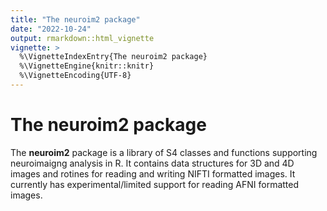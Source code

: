 ```yaml
---
title: "The neuroim2 package"
date: "2022-10-24"
output: rmarkdown::html_vignette
vignette: >
  %\VignetteIndexEntry{The neuroim2 package}
  %\VignetteEngine{knitr::knitr}
  %\VignetteEncoding{UTF-8}
---
```




The **neuroim2** package
========================================================

The **neuroim2** package is a library of S4 classes and functions supporting neuroimaigng analysis in R. It contains data structures for 3D and 4D images and rotines for reading and writing NIFTI formatted images. It currently has experimental/limited support for reading AFNI formatted images.




